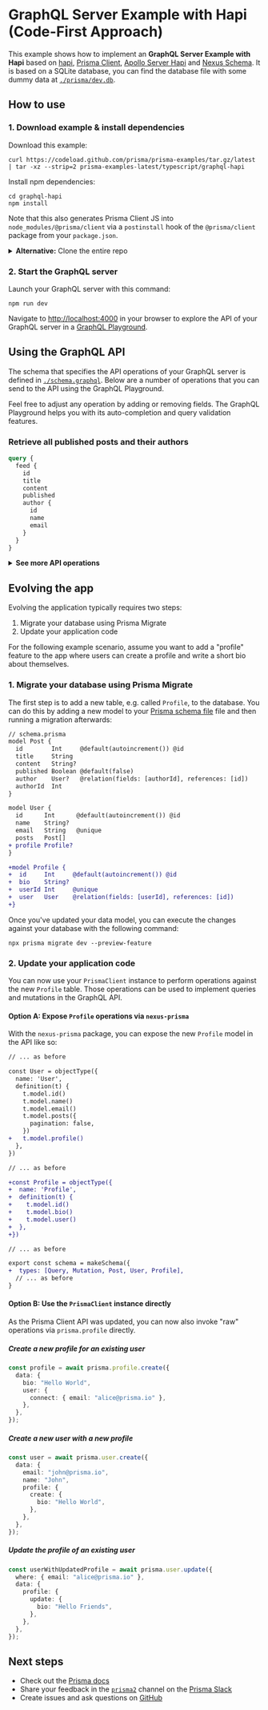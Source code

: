 # GraphQL Server Example with Hapi (Code-First Approach)

This example shows how to implement an **GraphQL Server Example with Hapi** based on [hapi](https://hapi.dev/), [Prisma Client](https://www.prisma.io/docs/concepts/components/prisma-client), [Apollo Server Hapi](https://github.com/apollographql/apollo-server/tree/main/packages/apollo-server-hapi) and [Nexus Schema](https://nexusjs.org/docs/). It is based on a SQLite database, you can find the database file with some dummy data at [`./prisma/dev.db`](./prisma/dev.db).

## How to use

### 1. Download example & install dependencies

Download this example:

```
curl https://codeload.github.com/prisma/prisma-examples/tar.gz/latest | tar -xz --strip=2 prisma-examples-latest/typescript/graphql-hapi
```

Install npm dependencies:
```
cd graphql-hapi
npm install
```

Note that this also generates Prisma Client JS into `node_modules/@prisma/client` via a `postinstall` hook of the `@prisma/client` package from your `package.json`.

<Details><Summary><strong>Alternative:</strong> Clone the entire repo</Summary>

Clone this repository:

```
git clone git@github.com:prisma/prisma-examples.git --depth=1
```

Install npm dependencies:

```
cd prisma-examples/typescript/graphql-hapi
npm install
```

</Details>

### 2. Start the GraphQL server

Launch your GraphQL server with this command:

```
npm run dev
```

Navigate to [http://localhost:4000](http://localhost:4000) in your browser to explore the API of your GraphQL server in a [GraphQL Playground](https://github.com/prisma/graphql-playground).

## Using the GraphQL API

The schema that specifies the API operations of your GraphQL server is defined in [`./schema.graphql`](./schema.graphql). Below are a number of operations that you can send to the API using the GraphQL Playground.

Feel free to adjust any operation by adding or removing fields. The GraphQL Playground helps you with its auto-completion and query validation features.

### Retrieve all published posts and their authors

```graphql
query {
  feed {
    id
    title
    content
    published
    author {
      id
      name
      email
    }
  }
}
```

<Details><Summary><strong>See more API operations</strong></Summary>

### Create a new user

```graphql
mutation {
  signupUser(
    data: {
      name: "Sarah"
      email: "sarah@prisma.io"
    }
  ) {
    id
  }
}
```

### Create a new draft

```graphql
mutation {
  createDraft(
    title: "Join the Prisma Slack"
    content: "https://slack.prisma.io"
    authorEmail: "alice@prisma.io"
  ) {
    id
    published
  }
}
```

### Publish an existing draft

```graphql
mutation {
  publish(id: __POST_ID__) {
    id
    published
  }
}
```

> **Note**: You need to replace the `__POST_ID__`-placeholder with an actual `id` from a `Post` item. You can find one e.g. using the `filterPosts`-query.

### Search for posts with a specific title or content

```graphql
{
  filterPosts(searchString: "graphql") {
    id
    title
    content
    published
    author {
      id
      name
      email
    }
  }
}
```

### Retrieve a single post

```graphql
{
  post(where: { id: __POST_ID__ }) {
    id
    title
    content
    published
    author {
      id
      name
      email
    }
  }
}
```

> **Note**: You need to replace the `__POST_ID__`-placeholder with an actual `id` from a `Post` item. You can find one e.g. using the `filterPosts`-query.

### Delete a post

```graphql
mutation {
  deleteOnePost(where: {id: __POST_ID__})
  {
    id
  }
}
```

> **Note**: You need to replace the `__POST_ID__`-placeholder with an actual `id` from a `Post` item. You can find one e.g. using the `filterPosts`-query.

</Details>


## Evolving the app

Evolving the application typically requires two steps:

1. Migrate your database using Prisma Migrate
1. Update your application code

For the following example scenario, assume you want to add a "profile" feature to the app where users can create a profile and write a short bio about themselves.

### 1. Migrate your database using Prisma Migrate

The first step is to add a new table, e.g. called `Profile`, to the database. You can do this by adding a new model to your [Prisma schema file](./prisma/schema.prisma) file and then running a migration afterwards:

```diff
// schema.prisma
model Post {
  id        Int     @default(autoincrement()) @id
  title     String
  content   String?
  published Boolean @default(false)
  author    User?   @relation(fields: [authorId], references: [id])
  authorId  Int
}

model User {
  id      Int      @default(autoincrement()) @id 
  name    String? 
  email   String   @unique
  posts   Post[]
+ profile Profile?
}

+model Profile {
+  id     Int     @default(autoincrement()) @id
+  bio    String?
+  userId Int     @unique
+  user   User    @relation(fields: [userId], references: [id])
+}
```

Once you've updated your data model, you can execute the changes against your database with the following command:

```
npx prisma migrate dev --preview-feature
```

### 2. Update your application code

You can now use your `PrismaClient` instance to perform operations against the new `Profile` table. Those operations can be used to implement queries and mutations in the GraphQL API.

#### Option A: Expose `Profile` operations via `nexus-prisma`

With the `nexus-prisma` package, you can expose the new `Profile` model in the API like so:

```diff
// ... as before

const User = objectType({
  name: 'User',
  definition(t) {
    t.model.id()
    t.model.name()
    t.model.email()
    t.model.posts({
      pagination: false,
    })
+   t.model.profile()
  },
})

// ... as before

+const Profile = objectType({
+  name: 'Profile',
+  definition(t) {
+    t.model.id()
+    t.model.bio()
+    t.model.user()
+  },
+})

// ... as before

export const schema = makeSchema({
+  types: [Query, Mutation, Post, User, Profile],
  // ... as before
}
```

#### Option B: Use the `PrismaClient` instance directly

As the Prisma Client API was updated, you can now also invoke "raw" operations via `prisma.profile` directly.

##### Create a new profile for an existing user

```ts
const profile = await prisma.profile.create({
  data: {
    bio: "Hello World",
    user: {
      connect: { email: "alice@prisma.io" },
    },
  },
});
```

##### Create a new user with a new profile

```ts
const user = await prisma.user.create({
  data: {
    email: "john@prisma.io",
    name: "John",
    profile: {
      create: {
        bio: "Hello World",
      },
    },
  },
});
```

##### Update the profile of an existing user

```ts
const userWithUpdatedProfile = await prisma.user.update({
  where: { email: "alice@prisma.io" },
  data: {
    profile: {
      update: {
        bio: "Hello Friends",
      },
    },
  },
});
```

## Next steps

- Check out the [Prisma docs](https://www.prisma.io/docs)
- Share your feedback in the [`prisma2`](https://prisma.slack.com/messages/CKQTGR6T0/) channel on the [Prisma Slack](https://slack.prisma.io/)
- Create issues and ask questions on [GitHub](https://github.com/prisma/prisma/)

